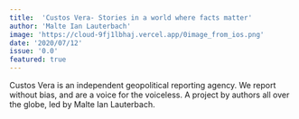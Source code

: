 ```yaml
---
title:  'Custos Vera- Stories in a world where facts matter'
author: 'Malte Ian Lauterbach'
image: 'https://cloud-9fj1lbhaj.vercel.app/0image_from_ios.png'
date: '2020/07/12'
issue: '0.0'
featured: true
---
```

Custos Vera is an independent geopolitical reporting agency. We report without bias, and are a voice for the voiceless.
A project by authors all over the globe, led by Malte Ian Lauterbach.


